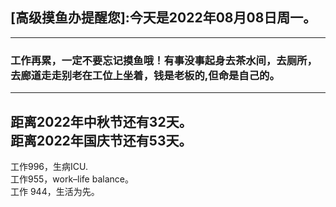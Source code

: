 ## [高级摸鱼办提醒您]:今天是2022年08月08日周一。
---
### 工作再累，一定不要忘记摸鱼哦！有事没事起身去茶水间，去厕所，去廊道走走别老在工位上坐着，钱是老板的,但命是自己的。
---
距离2022年中秋节还有32天。  
距离2022年国庆节还有53天。  
---
工作996，生病ICU.  
工作955，work–life balance。  
工作 944，生活为先。